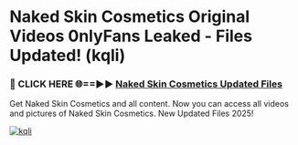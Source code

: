 # Naked Skin Cosmetics Original Videos 0nlyFans Leaked - Files Updated! (kqli)

<h3>🔴 CLICK HERE 🌐==►► <a href="https://tinyurl.com/yckcrads" rel="nofollow">Naked Skin Cosmetics Updated Files</a></h3>

Get Naked Skin Cosmetics and all content. Now you can access all videos and pictures of Naked Skin Cosmetics. New Updated Files 2025!

[![kqli](https://i.imgur.com/hpKpOFt.gif)](https://tinyurl.com/yckcrads)
